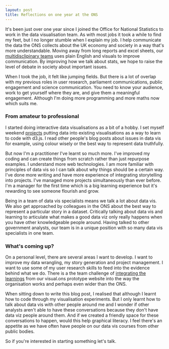 ```yaml
---
layout: post
title: Reflections on one year at the ONS
---
```


It's been just over one year since I joined the Office for National Statistics to work in the data visualisation team. As with most jobs it took a while to find my feet, but I no longer stumble when I explain my job. I help communicate the data the ONS collects about the UK economy and society in a way that's more understandable. Moving away from long reports and excel sheets, our [multidisclipinary teams](http://henrylau.co.uk/2018/01/11/The-digital-content-team/) uses plain English and visuals to improve communication. By improving how we talk about stats, we hope to raise the level of debate in society about important issues. 

When I took the job, it felt like jumping fields. But there is a lot of overlap with my previous roles in user research, parliament communications, public engagement and science communication. You need to know your audience, work to get yourself where they are, and give them a meaningful engagement. Although I'm doing more programming and more maths now which suits me. 

###  From amateur to professional

I started doing interactive data visualisations as a bit of a hobby. I set myself weekend [projects](https://aroundtheworldin80doughs.tumblr.com/index) putting data into existing visualisations as a way to learn to code with d3.js. I read other people's blog posts about issues in data vis for example, using colour wisely or the best way to represent data truthfully.

But now I'm a practitioner I've learnt so much more. I've improved my coding and can create things from scratch rather than just repurpose examples. I understand more web technologies. I am more familiar with principles of data vis so I can talk about why things should be a certain way. I've done more writing and have more experience of integrating storytelling into projects. I've managed more projects simultaneously than ever before. I'm a manager for the first time which is a big learning experience but it's rewarding to see someone flourish and grow. 

Being in a team of data vis specialists means we talk a lot about data vis. We also get approached by colleagues in the ONS about the best way to represent a particular story in a dataset. Critically talking about  data vis and learning to articulate what makes a good data viz only really happens when you have other knowledgeable people around. Having talked to other government analysts, our team is in a unique position with so many data vis specialists in one team.

### What's coming up?

On a personal level, there are several areas I want to develop. I want to improve my data wrangling, my story generation and project management. I want to use some of my user research skills to feed into the evidence behind what we do. There is a the team challenge of [integrating the learnings](https://digitalblog.ons.gov.uk/2018/03/27/three-years-of-visual-ons-what-weve-learned/) from our visual.ons prototype website into the way the organisation works and perhaps even wider than the ONS. 

When sitting down to write this blog post, I realised that although I learnt how to code through my visualisation experiments. But I only learnt how to talk about data vis with other people around me and I wonder if other analysts aren't able to have these conversations because they don't have data viz people around them. And if we created a friendly space for these conversations to happen, would this help graphical literacy. I feel there's an appetite as we have often have people on our data vis courses from other public bodies. 

So if you're interested in starting something let's talk.